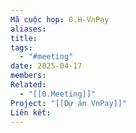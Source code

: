 ```yaml
---
Mã cuộc họp: 0.H-VnPay
aliases: 
title: 
tags:
  - "#meeting"
date: 2025-04-17
members: 
Related:
  - "[[0.Meeting]]"
Project: "[[Dự án VnPay]]"
Liên kết:
---
```

